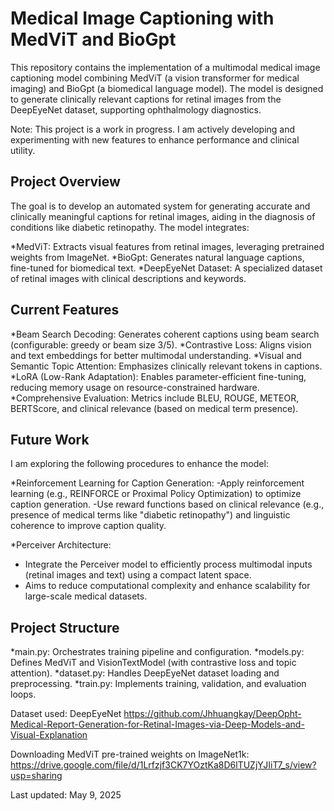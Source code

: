 # Medical Image Captioning with MedViT and BioGpt

This repository contains the implementation of a multimodal medical image captioning model combining MedViT (a vision transformer for medical imaging) and BioGpt (a biomedical language model). The model is designed to generate clinically relevant captions for retinal images from the DeepEyeNet dataset, supporting ophthalmology diagnostics.

Note: This project is a work in progress. I am actively developing and experimenting with new features to enhance performance and clinical utility.

## Project Overview
The goal is to develop an automated system for generating accurate and clinically meaningful captions for retinal images, aiding in the diagnosis of conditions like diabetic retinopathy. The model integrates:

  *MedViT: Extracts visual features from retinal images, leveraging pretrained weights from ImageNet.
  *BioGpt: Generates natural language captions, fine-tuned for biomedical text.
  *DeepEyeNet Dataset: A specialized dataset of retinal images with clinical descriptions and keywords.


## Current Features

  *Beam Search Decoding: Generates coherent captions using beam search (configurable: greedy or beam size 3/5).
  *Contrastive Loss: Aligns vision and text embeddings for better multimodal understanding.
  *Visual and Semantic Topic Attention: Emphasizes clinically relevant tokens in captions.
  *LoRA (Low-Rank Adaptation): Enables parameter-efficient fine-tuning, reducing memory usage on resource-constrained hardware.
  *Comprehensive Evaluation: Metrics include BLEU, ROUGE, METEOR, BERTScore, and clinical relevance (based on medical term presence).

## Future Work
I am exploring the following procedures to enhance the model:

  *Reinforcement Learning for Caption Generation:
  -Apply reinforcement learning (e.g., REINFORCE or Proximal Policy Optimization) to optimize caption generation.
  -Use reward functions based on clinical relevance (e.g., presence of medical terms like "diabetic retinopathy") and linguistic coherence to improve caption quality.

  *Perceiver Architecture:
  - Integrate the Perceiver model to efficiently process multimodal inputs (retinal images and text) using a compact latent space.
  - Aims to reduce computational complexity and enhance scalability for large-scale medical datasets.

## Project Structure

*main.py: Orchestrates training pipeline and configuration.
*models.py: Defines MedViT and VisionTextModel (with contrastive loss and topic attention).
*dataset.py: Handles DeepEyeNet dataset loading and preprocessing.
*train.py: Implements training, validation, and evaluation loops.


Dataset used: DeepEyeNet https://github.com/Jhhuangkay/DeepOpht-Medical-Report-Generation-for-Retinal-Images-via-Deep-Models-and-Visual-Explanation

Downloading MedViT pre-trained weights on ImageNet1k: https://drive.google.com/file/d/1Lrfzjf3CK7YOztKa8D6lTUZjYJIiT7_s/view?usp=sharing


Last updated: May 9, 2025
